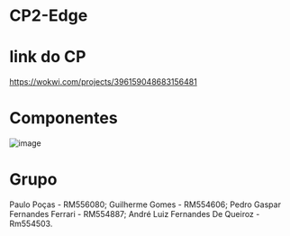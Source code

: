 # CP2-Edge
# link do CP
https://wokwi.com/projects/396159048683156481
#  Componentes
![image](https://github.com/Guig3003/CP2-Edge/assets/92872071/335c6860-7a98-4bfd-b77e-9ad9aae0a254)
# Grupo
Paulo Poças - RM556080;
Guilherme Gomes - RM554606;
Pedro Gaspar Fernandes Ferrari - RM554887;
André Luiz Fernandes De Queiroz - Rm554503.
